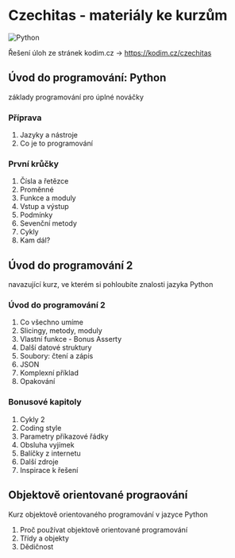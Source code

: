 # Czechitas - materiály ke kurzům

![Python](https://img.shields.io/badge/python-3670A0?style=for-the-badge&logo=python&logoColor=ffdd54)

Řešení úloh ze stránek kodim.cz -> https://kodim.cz/czechitas

## Úvod do programování: Python
základy programování pro úplné nováčky

### Příprava
1. Jazyky a nástroje
2. Co je to programování 

### První krůčky
1. Čísla a řetězce
2. Proměnné
3. Funkce a moduly
4. Vstup a výstup
5. Podmínky
6. Sevenční metody
7. Cykly
8. Kam dál?

## Úvod do programování 2
navazující kurz, ve kterém si pohloubíte znalosti jazyka Python

### Úvod do programování 2
1. Co všechno umíme
2. Slicingy, metody, moduly
3. Vlastní funkce - Bonus Asserty
4. Další datové struktury
5. Soubory: čtení a zápis
6. JSON
7. Komplexní příklad
8. Opakování

### Bonusové kapitoly
1. Cykly 2
2. Coding style
3. Parametry příkazové řádky
4. Obsluha vyjímek
5. Balíčky z internetu
6. Další zdroje
7. Inspirace k řešení

## Objektově orientované prograování
Kurz objektově orientovaného programování v jazyce Python

1. Proč používat objektově orientované programování
2. Třídy a objekty
3. Dědičnost


